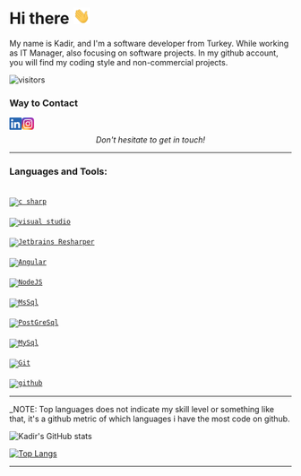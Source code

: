 # Hi there <img src="https://raw.githubusercontent.com/kdrsrsln/kdrsrsln/master/wave.gif" width="30px">
My name is Kadir, and I'm a software developer from Turkey. While working as IT Manager, also focusing on software projects. In my github account, you will find my coding style and non-commercial projects.
<!--
**kdrsrsln/kdrsrsln** is a ✨ _special_ ✨ repository because its `README.md` (this file) appears on your GitHub profile.

Here are some ideas to get you started:

- 🔭 I’m currently working on ...
- 🌱 I’m currently learning ...
- 👯 I’m looking to collaborate on ...
- 🤔 I’m looking for help with ...
- 💬 Ask me about ...
- 📫 How to reach me: ...
- 😄 Pronouns: ...
- ⚡ Fun fact: ...
-->
![visitors](https://visitor-badge.glitch.me/badge?page_id=${kdrsrsln}.${kdrsrsln})
### Way to Contact
[<img align="left" alt="Kadir | LinkedIn" height="22px" src="./logos/LinkedIn.png" />][linkedin]
[<img align="left" alt="Kadir | Instagram" height="22px" src="./logos/Instagram.png" />][instagram]

<br />

<p align=center>
<em>Don't hesitate to get in touch!</em>
</p>

---
### Languages and Tools:
[<code>
<img alt="c sharp" width="26px" src="https://img.icons8.com/color/240/000000/c-sharp-logo.png" />
</code>](https://docs.microsoft.com/en-us/dotnet/csharp/)
[<code>
<img alt="visual studio" width="26px" src="https://img.icons8.com/fluent/240/000000/visual-studio-2019.png" />
</code>](https://visualstudio.com/)
[<code>
<img alt="Jetbrains Resharper" width="26px" src="https://icons.iconarchive.com/icons/papirus-team/papirus-apps/256/resharper-icon.png" />
</code>](https://www.jetbrains.com/resharper/)
[<code>
<img alt="Angular" width="26px" src="https://img.icons8.com/color/48/000000/angularjs.png" />
</code>](https://angular.io/cli)
[<code>
<img alt="NodeJS" width="26px" src="https://img.icons8.com/windows/32/000000/node-js.png" />
</code>](https://nodejs.org/en/)
[<code>
<img alt="MsSql" width="26px" src="https://img.icons8.com/color/48/000000/microsoft-sql-server.png" />
</code>](https://www.microsoft.com/en-us/sql-server/sql-server-2019)
[<code>
<img alt="PostGreSql" width="26px" src="https://img.icons8.com/color/48/000000/postgreesql.png" />
</code>](https://www.postgresql.org/)
[<code>
<img alt="MySql" width="26px" src="https://img.icons8.com/ios-filled/50/000000/mysql-logo.png" />
</code>](https://www.mysql.com/)
[<code>
<img alt="Git" width="26px" src="https://img.icons8.com/color/240/000000/git.png">
</code>](https://git-scm.com/)
[<code>
<img alt="github" width="26px" src="https://img.icons8.com/ios-glyphs/240/000000/github.png">
</code>](https://github.com/)

---
_NOTE: Top languages does not indicate my skill level or something like that, it's a github metric of which languages i have the most code on github.

![Kadir's GitHub stats](https://github-readme-stats.vercel.app/api?username=kdrsrsln&theme=radical&show_icons=true&hide=prs,issues,contribs)

[![Top Langs](https://github-readme-stats.vercel.app/api/top-langs/?username=kdrsrsln&theme=radical)](https://github.com/kdrsrsln/github-readme-stats)

--- 

[linkedin]: https://www.linkedin.com/in/kdrsrsln
[instagram]: https://www.instagram.com/kdrsrsln
